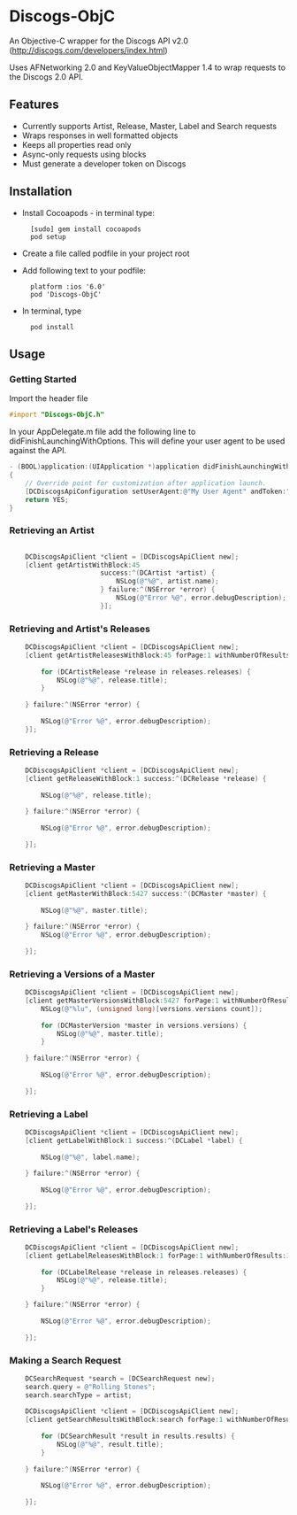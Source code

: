 Discogs-ObjC
============

An Objective-C wrapper for the Discogs API v2.0 (http://discogs.com/developers/index.html)

Uses AFNetworking 2.0 and KeyValueObjectMapper 1.4 to wrap requests to the Discogs 2.0 API.

## Features

* Currently supports Artist, Release, Master, Label and Search requests
* Wraps responses in well formatted objects
* Keeps all properties read only
* Async-only requests using blocks
* Must generate a developer token on Discogs

## Installation

* Install Cocoapods - in terminal type:

		[sudo] gem install cocoapods
		pod setup

* Create a file called podfile in your project root
* Add following text to your podfile:

		platform :ios '6.0'
		pod 'Discogs-ObjC'

* In terminal, type

		pod install

## Usage

### Getting Started
Import the header file

```objective-c
#import "Discogs-ObjC.h"
```

In your AppDelegate.m file add the following line to didFinishLaunchingWithOptions. This will define your user agent to be used against the API. 

```objective-c
- (BOOL)application:(UIApplication *)application didFinishLaunchingWithOptions:(NSDictionary *)launchOptions
{
    // Override point for customization after application launch.
    [DCDiscogsApiConfiguration setUserAgent:@"My User Agent" andToken:"My Token"];
    return YES;
}
```

### Retrieving an Artist
```objective-c

	DCDiscogsApiClient *client = [DCDiscogsApiClient new];
    [client getArtistWithBlock:45
                       success:^(DCArtist *artist) {
                           NSLog(@"%@", artist.name);
                       } failure:^(NSError *error) {
                           NSLog(@"Error %@", error.debugDescription);
                       }];

```

### Retrieving and Artist's Releases
```objective-c
	DCDiscogsApiClient *client = [DCDiscogsApiClient new];
    [client getArtistReleasesWithBlock:45 forPage:1 withNumberOfResults:10 success:^(DCArtistReleases *releases) {
        
        for (DCArtistRelease *release in releases.releases) {
            NSLog(@"%@", release.title);
        }
        
    } failure:^(NSError *error) {
        
        NSLog(@"Error %@", error.debugDescription);
    }];

```

### Retrieving a Release
```objective-c
	DCDiscogsApiClient *client = [DCDiscogsApiClient new];
	[client getReleaseWithBlock:1 success:^(DCRelease *release) {
        
        NSLog(@"%@", release.title);
        
    } failure:^(NSError *error) {
        
        NSLog(@"Error %@", error.debugDescription);
        
    }];
```


### Retrieving a Master
```objective-c
	DCDiscogsApiClient *client = [DCDiscogsApiClient new];
	[client getMasterWithBlock:5427 success:^(DCMaster *master) {
        
        NSLog(@"%@", master.title);
        
    } failure:^(NSError *error) {
        NSLog(@"Error %@", error.debugDescription);
        
    }];
```


### Retrieving a Versions of a Master
```objective-c
	DCDiscogsApiClient *client = [DCDiscogsApiClient new];
	[client getMasterVersionsWithBlock:5427 forPage:1 withNumberOfResults:10 success:^(DCMasterVersions *versions) {
        NSLog(@"%lu", (unsigned long)[versions.versions count]);
        
        for (DCMasterVersion *master in versions.versions) {
            NSLog(@"%@", master.title);
        }
        
    } failure:^(NSError *error) {
        
        NSLog(@"Error %@", error.debugDescription);
        
    }];
```

### Retrieving a Label
```objective-c
	DCDiscogsApiClient *client = [DCDiscogsApiClient new];
	[client getLabelWithBlock:1 success:^(DCLabel *label) {
        
        NSLog(@"%@", label.name);
        
    } failure:^(NSError *error) {
        
        NSLog(@"Error %@", error.debugDescription);
        
    }];
```

### Retrieving a Label's Releases
```objective-c
	DCDiscogsApiClient *client = [DCDiscogsApiClient new];
	[client getLabelReleasesWithBlock:1 forPage:1 withNumberOfResults:10 success:^(DCLabelReleases *releases) {
        
        for (DCLabelRelease *release in releases.releases) {
            NSLog(@"%@", release.title);
        }

    } failure:^(NSError *error) {
        
        NSLog(@"Error %@", error.debugDescription);
        
    }];
```


### Making a Search Request
```objective-c
	DCSearchRequest *search = [DCSearchRequest new];
    search.query = @"Rolling Stones";
    search.searchType = artist;
    
    DCDiscogsApiClient *client = [DCDiscogsApiClient new];
    [client getSearchResultsWithBlock:search forPage:1 withNumberOfResults:10 success:^(DCSearchResults *results) {
        
        for (DCSearchResult *result in results.results) {
            NSLog(@"%@", result.title);
        }
        
    } failure:^(NSError *error) {
        
        NSLog(@"Error %@", error.debugDescription);
        
    }];
```
